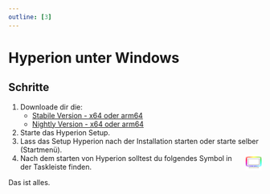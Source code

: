 ```yaml
---
outline: [3]
---
```


# Hyperion unter Windows

## Schritte

1. Downloade dir die:
    - [Stabile Version - x64 oder arm64](https://github.com/hyperion-project/hyperion.ng/releases/latest)
    - [Nightly Version - x64 oder arm64](https://github.com/hyperion-project/hyperion.ng/releases/releases/tag/nightly)
2. Starte das Hyperion Setup.
3. Lass das Setup Hyperion nach der Installation starten oder starte selber (Startmenü).
4. <span style="display: inline-flex; gap: .3rem; align-items: center;">Nach dem starten von Hyperion solltest du folgendes Symbol in der Taskleiste finden. <img src="/icons/head/favicon-32x32.png" alt="Hyperion installer"></span>

<ImageWrap src="/images/de/windows_installer_license.png" imgAlign='left' />
<ImageWrap src="/images/de/windows_installer_components.png" imgAlign='left' />
<ImageWrap src="/images/de/windows_installer_tasks.png" imgAlign='left' />
<ImageWrap src="/images/de/windows_webui.png" imgAlign='left' />

Das ist alles.